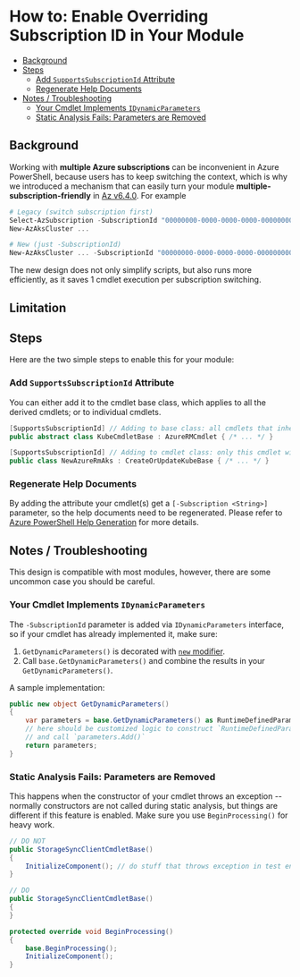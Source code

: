 # How to: Enable Overriding Subscription ID in Your Module

- [Background](#background)
- [Steps](#steps)
  - [Add `SupportsSubscriptionId` Attribute](#add-supportssubscriptionid-attribute)
  - [Regenerate Help Documents](#regenerate-help-documents)
- [Notes / Troubleshooting](#notes--troubleshooting)
  - [Your Cmdlet Implements `IDynamicParameters`](#your-cmdlet-implements-idynamicparameters)
  - [Static Analysis Fails: Parameters are Removed](#static-analysis-fails-parameters-are-removed)

## Background

Working with **multiple Azure subscriptions** can be inconvenient in Azure PowerShell, because users has to keep switching the context, which is why we introduced a mechanism that can easily turn your module **multiple-subscription-friendly** in [Az v6.4.0](https://github.com/Azure/azure-powershell/blob/isra-fel-patch-1/ChangeLog.md#640---september-2021). For example

```powershell
# Legacy (switch subscription first)
Select-AzSubscription -SubscriptionId "00000000-0000-0000-0000-000000000000"
New-AzAksCluster ...

# New (just -SubscriptionId)
New-AzAksCluster ... -SubscriptionId "00000000-0000-0000-0000-000000000000"
```

The new design does not only simplify scripts, but also runs more efficiently, as it saves 1 cmdlet execution per subscription switching.

## Limitation

## Steps

Here are the two simple steps to enable this for your module:

### Add `SupportsSubscriptionId` Attribute

You can either add it to the cmdlet base class, which applies to all the derived cmdlets; or to individual cmdlets.

```csharp
[SupportsSubscriptionId] // Adding to base class: all cmdlets that inherit `KubeCmdletBase` will benefit
public abstract class KubeCmdletBase : AzureRMCmdlet { /* ... */ }

[SupportsSubscriptionId] // Adding to cmdlet class: only this cmdlet will benefit
public class NewAzureRmAks : CreateOrUpdateKubeBase { /* ... */ }
```

### Regenerate Help Documents

By adding the attribute your cmdlet(s) get a `[-Subscription <String>]` parameter, so the help documents need to be regenerated.
Please refer to [Azure PowerShell Help Generation](https://github.com/Azure/azure-powershell/blob/main/documentation/development-docs/help-generation.md) for more details.


## Notes / Troubleshooting

This design is compatible with most modules, however, there are some uncommon case you should be careful.

### Your Cmdlet Implements `IDynamicParameters`

The `-SubscriptionId` parameter is added via `IDynamicParameters` interface, so if your cmdlet has already implemented it, make sure:

1. `GetDynamicParameters()` is decorated with [`new` modifier](https://docs.microsoft.com/en-us/dotnet/csharp/language-reference/keywords/new-modifier).
1. Call `base.GetDynamicParameters()` and combine the results in your `GetDynamicParameters()`.

A sample implementation:

```csharp
public new object GetDynamicParameters()
{
    var parameters = base.GetDynamicParameters() as RuntimeDefinedParameterDictionary;
    // here should be customized logic to construct `RuntimeDefinedParameter` objects,
    // and call `parameters.Add()`
    return parameters;
}
```

### Static Analysis Fails: Parameters are Removed

This happens when the constructor of your cmdlet throws an exception -- normally constructors are not called during static analysis, but things are different if this feature is enabled.
Make sure you use `BeginProcessing()` for heavy work.

```csharp
// DO NOT
public StorageSyncClientCmdletBase()
{
    InitializeComponent(); // do stuff that throws exception in test environment, like an API call
}

// DO
public StorageSyncClientCmdletBase()
{
}

protected override void BeginProcessing()
{
    base.BeginProcessing();
    InitializeComponent();
}
```
